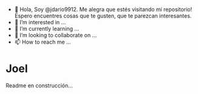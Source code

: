 - 👋 Hola, Soy @jdario9912. Me alegra que estés visitando mi repositorio! Espero encuentres cosas que te gusten, que te parezcan interesantes. 
- 👀 I’m interested in ...
- 🌱 I’m currently learning ...
- 💞️ I’m looking to collaborate on ...
- 📫 How to reach me ...

<!---
jdario9912/jdario9912 is a ✨ special ✨ repository because its `README.md` (this file) appears on your GitHub profile.
You can click the Preview link to take a look at your changes.
--->
<h1>Joel</h1>
<p>Readme en construcción...</p>

